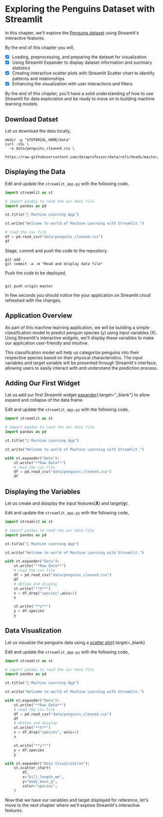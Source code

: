 # Exploring the Penguins Dataset with Streamlit

In this chapter, we'll explore the [Penguins dataset](https://github.com/dataprofessor/data/blob/master/penguins_cleaned.csv) using Streamlit's interactive features. 

By the end of this chapter you will,

- [x] Loading, preprocessing, and preparing the dataset for visualization
- [x] Using Streamlit Expander to display dataset information and summary statistics
- [x] Creating interactive scatter plots with Streamlit Scatter chart to identify patterns and relationships
- [x] Enhancing the visualization with user interactions and filters

By the end of this chapter, you'll have a solid understanding of how to use Streamlit for data exploration and be ready to move on to building machine learning models.

## Download Datset

Let us download the data locally,

```shell
mkdir -p "$TUTORIAL_HOME/data"
curl -sSL \
  -o data/penguins_cleaned.csv \
  https://raw.githubusercontent.com/dataprofessor/data/refs/heads/master/penguins_cleaned.csv
```

## Displaying the Data

Edit and update the `streamlit_app.py` with the following code,

```py linenums="1" hl_lines="4 10-12"
import streamlit as st

# import pandas to read the our data file
import pandas as pd

st.title("🤖 Machine Learning App")

st.write("Welcome to world of Machine Learning with Streamlit.")

# read the csv file
df = pd.read_csv("data/penguins_cleaned.csv")
df
```

Stage, commit and push the code to the repository.

```shell
git add .
git commit -a -m "Read and display data file"
```

Push the code to be deployed,

```shell

git push origin master
```

In few seconds you should notice the your application on Streamlit cloud refreshed with the changes.

## Application Overview

As part of this machine learning application, we will be building a simple classification model to predict penguin species (y) using input variables (X). Using Streamlit's interactive widgets, we'll display these variables to make our application user-friendly and intuitive.

This classification model will help us categorize penguins into their respective species based on their physical characteristics. The input variables and target variable will be presented through Streamlit's interface, allowing users to easily interact with and understand the prediction process.

## Adding Our First Widget

Let us add our first Streamlit widget [expander](https://docs.streamlit.io/develop/api-reference/layout/st.expander){:target="_blank"} to allow expand and collapse of the data frame.

Edit and update the `streamlit_app.py` with the following code,

```py linenums="1" hl_lines="10-14"
import streamlit as st

# import pandas to read the our data file
import pandas as pd

st.title("🤖 Machine Learning App")

st.write("Welcome to world of Machine Learning with Streamlit.")

with st.expander("Data"):
    st.write("**Raw Data**")
    # read the csv file
    df = pd.read_csv("data/penguins_cleaned.csv")
    df
```

## Displaying the Variables

Let us create and dsisplay the input features(**X**) and target(**y**).

Edit and update the `streamlit_app.py` with the following code,

```py linenums="1" hl_lines="16-22"
import streamlit as st

# import pandas to read the our data file
import pandas as pd

st.title("🤖 Machine Learning App")

st.write("Welcome to world of Machine Learning with Streamlit.")

with st.expander("Data"):
    st.write("**Raw Data**")
    # read the csv file
    df = pd.read_csv("data/penguins_cleaned.csv")
    df
    # define and display
    st.write("**X**")
    x = df.drop("species",axis=1)
    x

    st.write("**y**")
    y = df.species
    y
```

## Data Visualization

Let us visualize the penguins data using a [scatter plot](https://docs.streamlit.io/develop/api-reference/charts/st.scatter_chart){:target=_blank}

Edit and update the `streamlit_app.py` with the following code,

```py linenums="1" hl_lines="16-18 20-22 25-30"
import streamlit as st

# import pandas to read the our data file
import pandas as pd

st.title("🤖 Machine Learning App")

st.write("Welcome to world of Machine Learning with Streamlit.")

with st.expander("Data"):
    st.write("**Raw Data**")
    # read the csv file
    df = pd.read_csv("data/penguins_cleaned.csv")
    df
    # define and display
    st.write("**X**")
    x = df.drop("species", axis=1)
    x

    st.write("**y**")
    y = df.species
    y

with st.expander("Data Visualization"):
    st.scatter_chart(
        df,
        x="bill_length_mm",
        y="body_mass_g",
        color="species",
    )
```

Now that we have our variables and target displayed for reference, let's move to the next chapter where we'll explore Streamlit's interactive features.